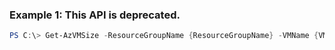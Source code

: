 
### Example 1: This API is deprecated.
```powershell
PS C:\> Get-AzVMSize -ResourceGroupName {ResourceGroupName} -VMName {VMName}

```


